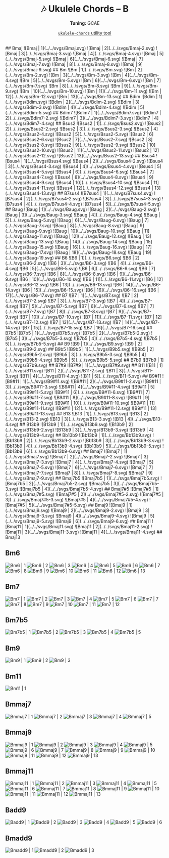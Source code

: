 <div align="center">
	<h1>🎶 Ukulele Chords – B</h1>
	<p>
		<strong>Tuning:</strong> GCAE
	</p>
	<p>
    <a href="https://github.com/capevace/ukulele-chords"><code>ukulele-chords</code> utility tool</a>
	</p>
</div>
<br>
## Bmaj
![Bmaj | 1](../../svgs/Bmaj.svg) ![Bmaj | 2](../../svgs/Bmaj-2.svg) ![Bmaj | 3](../../svgs/Bmaj-3.svg) ![Bmaj | 4](../../svgs/Bmaj-4.svg) ![Bmaj | 5](../../svgs/Bmaj-5.svg) ![Bmaj | 6](../../svgs/Bmaj-6.svg) ![Bmaj | 7](../../svgs/Bmaj-7.svg) ![Bmaj | 8](../../svgs/Bmaj-8.svg) ![Bmaj | 9](../../svgs/Bmaj-9.svg) 
## Bm
![Bm | 1](../../svgs/Bm.svg) ![Bm | 2](../../svgs/Bm-2.svg) ![Bm | 3](../../svgs/Bm-3.svg) ![Bm | 4](../../svgs/Bm-4.svg) ![Bm | 5](../../svgs/Bm-5.svg) ![Bm | 6](../../svgs/Bm-6.svg) ![Bm | 7](../../svgs/Bm-7.svg) ![Bm | 8](../../svgs/Bm-8.svg) ![Bm | 9](../../svgs/Bm-9.svg) ![Bm | 10](../../svgs/Bm-10.svg) ![Bm | 11](../../svgs/Bm-11.svg) ![Bm | 12](../../svgs/Bm-12.svg) ![Bm | 13](../../svgs/Bm-13.svg) 
## Bdim
![Bdim | 1](../../svgs/Bdim.svg) ![Bdim | 2](../../svgs/Bdim-2.svg) ![Bdim | 3](../../svgs/Bdim-3.svg) ![Bdim | 4](../../svgs/Bdim-4.svg) ![Bdim | 5](../../svgs/Bdim-5.svg) 
## Bdim7
![Bdim7 | 1](../../svgs/Bdim7.svg) ![Bdim7 | 2](../../svgs/Bdim7-2.svg) ![Bdim7 | 3](../../svgs/Bdim7-3.svg) ![Bdim7 | 4](../../svgs/Bdim7-4.svg) 
## Bsus2
![Bsus2 | 1](../../svgs/Bsus2.svg) ![Bsus2 | 2](../../svgs/Bsus2-2.svg) ![Bsus2 | 3](../../svgs/Bsus2-3.svg) ![Bsus2 | 4](../../svgs/Bsus2-4.svg) ![Bsus2 | 5](../../svgs/Bsus2-5.svg) ![Bsus2 | 6](../../svgs/Bsus2-6.svg) ![Bsus2 | 7](../../svgs/Bsus2-7.svg) ![Bsus2 | 8](../../svgs/Bsus2-8.svg) ![Bsus2 | 9](../../svgs/Bsus2-9.svg) ![Bsus2 | 10](../../svgs/Bsus2-10.svg) ![Bsus2 | 11](../../svgs/Bsus2-11.svg) ![Bsus2 | 12](../../svgs/Bsus2-12.svg) ![Bsus2 | 13](../../svgs/Bsus2-13.svg) 
## Bsus4
![Bsus4 | 1](../../svgs/Bsus4.svg) ![Bsus4 | 2](../../svgs/Bsus4-2.svg) ![Bsus4 | 3](../../svgs/Bsus4-3.svg) ![Bsus4 | 4](../../svgs/Bsus4-4.svg) ![Bsus4 | 5](../../svgs/Bsus4-5.svg) ![Bsus4 | 6](../../svgs/Bsus4-6.svg) ![Bsus4 | 7](../../svgs/Bsus4-7.svg) ![Bsus4 | 8](../../svgs/Bsus4-8.svg) ![Bsus4 | 9](../../svgs/Bsus4-9.svg) ![Bsus4 | 10](../../svgs/Bsus4-10.svg) ![Bsus4 | 11](../../svgs/Bsus4-11.svg) ![Bsus4 | 12](../../svgs/Bsus4-12.svg) ![Bsus4 | 13](../../svgs/Bsus4-13.svg) 
## B7sus4
![B7sus4 | 1](../../svgs/B7sus4.svg) ![B7sus4 | 2](../../svgs/B7sus4-2.svg) ![B7sus4 | 3](../../svgs/B7sus4-3.svg) ![B7sus4 | 4](../../svgs/B7sus4-4.svg) ![B7sus4 | 5](../../svgs/B7sus4-5.svg) 
## Baug
![Baug | 1](../../svgs/Baug.svg) ![Baug | 2](../../svgs/Baug-2.svg) ![Baug | 3](../../svgs/Baug-3.svg) ![Baug | 4](../../svgs/Baug-4.svg) ![Baug | 5](../../svgs/Baug-5.svg) ![Baug | 6](../../svgs/Baug-6.svg) ![Baug | 7](../../svgs/Baug-7.svg) ![Baug | 8](../../svgs/Baug-8.svg) ![Baug | 9](../../svgs/Baug-9.svg) ![Baug | 10](../../svgs/Baug-10.svg) ![Baug | 11](../../svgs/Baug-11.svg) ![Baug | 12](../../svgs/Baug-12.svg) ![Baug | 13](../../svgs/Baug-13.svg) ![Baug | 14](../../svgs/Baug-14.svg) ![Baug | 15](../../svgs/Baug-15.svg) ![Baug | 16](../../svgs/Baug-16.svg) ![Baug | 17](../../svgs/Baug-17.svg) ![Baug | 18](../../svgs/Baug-18.svg) ![Baug | 19](../../svgs/Baug-19.svg) 
## B6
![B6 | 1](../../svgs/B6.svg) ![B6 | 2](../../svgs/B6-2.svg) ![B6 | 3](../../svgs/B6-3.svg) ![B6 | 4](../../svgs/B6-4.svg) ![B6 | 5](../../svgs/B6-5.svg) ![B6 | 6](../../svgs/B6-6.svg) ![B6 | 7](../../svgs/B6-7.svg) ![B6 | 8](../../svgs/B6-8.svg) ![B6 | 9](../../svgs/B6-9.svg) ![B6 | 10](../../svgs/B6-10.svg) ![B6 | 11](../../svgs/B6-11.svg) ![B6 | 12](../../svgs/B6-12.svg) ![B6 | 13](../../svgs/B6-13.svg) ![B6 | 14](../../svgs/B6-14.svg) ![B6 | 15](../../svgs/B6-15.svg) ![B6 | 16](../../svgs/B6-16.svg) ![B6 | 17](../../svgs/B6-17.svg) 
## B7
![B7 | 1](../../svgs/B7.svg) ![B7 | 2](../../svgs/B7-2.svg) ![B7 | 3](../../svgs/B7-3.svg) ![B7 | 4](../../svgs/B7-4.svg) ![B7 | 5](../../svgs/B7-5.svg) ![B7 | 6](../../svgs/B7-6.svg) ![B7 | 7](../../svgs/B7-7.svg) ![B7 | 8](../../svgs/B7-8.svg) ![B7 | 9](../../svgs/B7-9.svg) ![B7 | 10](../../svgs/B7-10.svg) ![B7 | 11](../../svgs/B7-11.svg) ![B7 | 12](../../svgs/B7-12.svg) ![B7 | 13](../../svgs/B7-13.svg) ![B7 | 14](../../svgs/B7-14.svg) ![B7 | 15](../../svgs/B7-15.svg) ![B7 | 16](../../svgs/B7-16.svg) 
## B7b5
![B7b5 | 1](../../svgs/B7b5.svg) ![B7b5 | 2](../../svgs/B7b5-2.svg) ![B7b5 | 3](../../svgs/B7b5-3.svg) ![B7b5 | 4](../../svgs/B7b5-4.svg) ![B7b5 | 5](../../svgs/B7b5-5.svg) 
## B9
![B9 | 1](../../svgs/B9.svg) ![B9 | 2](../../svgs/B9-2.svg) 
## B9b5
![B9b5 | 1](../../svgs/B9b5.svg) ![B9b5 | 2](../../svgs/B9b5-2.svg) ![B9b5 | 3](../../svgs/B9b5-3.svg) ![B9b5 | 4](../../svgs/B9b5-4.svg) ![B9b5 | 5](../../svgs/B9b5-5.svg) 
## B7b9
![B7b9 | 1](../../svgs/B7b9.svg) 
## B7#9
![B7#9 | 1](../../svgs/B7#9.svg) 
## B11
![B11 | 1](../../svgs/B11.svg) ![B11 | 2](../../svgs/B11-2.svg) ![B11 | 3](../../svgs/B11-3.svg) ![B11 | 4](../../svgs/B11-4.svg) ![B11 | 5](../../svgs/B11-5.svg) 
## B9#11
![B9#11 | 1](../../svgs/B9#11.svg) ![B9#11 | 2](../../svgs/B9#11-2.svg) ![B9#11 | 3](../../svgs/B9#11-3.svg) ![B9#11 | 4](../../svgs/B9#11-4.svg) ![B9#11 | 5](../../svgs/B9#11-5.svg) ![B9#11 | 6](../../svgs/B9#11-6.svg) ![B9#11 | 7](../../svgs/B9#11-7.svg) ![B9#11 | 8](../../svgs/B9#11-8.svg) ![B9#11 | 9](../../svgs/B9#11-9.svg) ![B9#11 | 10](../../svgs/B9#11-10.svg) ![B9#11 | 11](../../svgs/B9#11-11.svg) ![B9#11 | 12](../../svgs/B9#11-12.svg) ![B9#11 | 13](../../svgs/B9#11-13.svg) 
## B13
![B13 | 1](../../svgs/B13.svg) ![B13 | 2](../../svgs/B13-2.svg) ![B13 | 3](../../svgs/B13-3.svg) ![B13 | 4](../../svgs/B13-4.svg) 
## B13b9
![B13b9 | 1](../../svgs/B13b9.svg) ![B13b9 | 2](../../svgs/B13b9-2.svg) ![B13b9 | 3](../../svgs/B13b9-3.svg) ![B13b9 | 4](../../svgs/B13b9-4.svg) 
## Bb13b9
![Bb13b9 | 1](../../svgs/Bb13b9.svg) ![Bb13b9 | 2](../../svgs/Bb13b9-2.svg) ![Bb13b9 | 3](../../svgs/Bb13b9-3.svg) ![Bb13b9 | 4](../../svgs/Bb13b9-4.svg) ![Bb13b9 | 5](../../svgs/Bb13b9-5.svg) ![Bb13b9 | 6](../../svgs/Bb13b9-6.svg) 
## Bmaj7
![Bmaj7 | 1](../../svgs/Bmaj7.svg) ![Bmaj7 | 2](../../svgs/Bmaj7-2.svg) ![Bmaj7 | 3](../../svgs/Bmaj7-3.svg) ![Bmaj7 | 4](../../svgs/Bmaj7-4.svg) ![Bmaj7 | 5](../../svgs/Bmaj7-5.svg) ![Bmaj7 | 6](../../svgs/Bmaj7-6.svg) ![Bmaj7 | 7](../../svgs/Bmaj7-7.svg) ![Bmaj7 | 8](../../svgs/Bmaj7-8.svg) ![Bmaj7 | 9](../../svgs/Bmaj7-9.svg) 
## Bmaj7b5
![Bmaj7b5 | 1](../../svgs/Bmaj7b5.svg) ![Bmaj7b5 | 2](../../svgs/Bmaj7b5-2.svg) ![Bmaj7b5 | 3](../../svgs/Bmaj7b5-3.svg) ![Bmaj7b5 | 4](../../svgs/Bmaj7b5-4.svg) 
## Bmaj7#5
![Bmaj7#5 | 1](../../svgs/Bmaj7#5.svg) ![Bmaj7#5 | 2](../../svgs/Bmaj7#5-2.svg) ![Bmaj7#5 | 3](../../svgs/Bmaj7#5-3.svg) ![Bmaj7#5 | 4](../../svgs/Bmaj7#5-4.svg) ![Bmaj7#5 | 5](../../svgs/Bmaj7#5-5.svg) 
## Bmaj9
![Bmaj9 | 1](../../svgs/Bmaj9.svg) ![Bmaj9 | 2](../../svgs/Bmaj9-2.svg) ![Bmaj9 | 3](../../svgs/Bmaj9-3.svg) ![Bmaj9 | 4](../../svgs/Bmaj9-4.svg) ![Bmaj9 | 5](../../svgs/Bmaj9-5.svg) ![Bmaj9 | 6](../../svgs/Bmaj9-6.svg) 
## Bmaj11
![Bmaj11 | 1](../../svgs/Bmaj11.svg) ![Bmaj11 | 2](../../svgs/Bmaj11-2.svg) ![Bmaj11 | 3](../../svgs/Bmaj11-3.svg) ![Bmaj11 | 4](../../svgs/Bmaj11-4.svg) 
## Bmaj13

## Bm6
![Bm6 | 1](../../svgs/Bm6.svg) ![Bm6 | 2](../../svgs/Bm6-2.svg) ![Bm6 | 3](../../svgs/Bm6-3.svg) ![Bm6 | 4](../../svgs/Bm6-4.svg) ![Bm6 | 5](../../svgs/Bm6-5.svg) ![Bm6 | 6](../../svgs/Bm6-6.svg) ![Bm6 | 7](../../svgs/Bm6-7.svg) ![Bm6 | 8](../../svgs/Bm6-8.svg) ![Bm6 | 9](../../svgs/Bm6-9.svg) ![Bm6 | 10](../../svgs/Bm6-10.svg) ![Bm6 | 11](../../svgs/Bm6-11.svg) ![Bm6 | 12](../../svgs/Bm6-12.svg) ![Bm6 | 13](../../svgs/Bm6-13.svg) 
## Bm7
![Bm7 | 1](../../svgs/Bm7.svg) ![Bm7 | 2](../../svgs/Bm7-2.svg) ![Bm7 | 3](../../svgs/Bm7-3.svg) ![Bm7 | 4](../../svgs/Bm7-4.svg) ![Bm7 | 5](../../svgs/Bm7-5.svg) ![Bm7 | 6](../../svgs/Bm7-6.svg) ![Bm7 | 7](../../svgs/Bm7-7.svg) ![Bm7 | 8](../../svgs/Bm7-8.svg) ![Bm7 | 9](../../svgs/Bm7-9.svg) ![Bm7 | 10](../../svgs/Bm7-10.svg) ![Bm7 | 11](../../svgs/Bm7-11.svg) ![Bm7 | 12](../../svgs/Bm7-12.svg) 
## Bm7b5
![Bm7b5 | 1](../../svgs/Bm7b5.svg) ![Bm7b5 | 2](../../svgs/Bm7b5-2.svg) ![Bm7b5 | 3](../../svgs/Bm7b5-3.svg) ![Bm7b5 | 4](../../svgs/Bm7b5-4.svg) ![Bm7b5 | 5](../../svgs/Bm7b5-5.svg) 
## Bm9
![Bm9 | 1](../../svgs/Bm9.svg) ![Bm9 | 2](../../svgs/Bm9-2.svg) ![Bm9 | 3](../../svgs/Bm9-3.svg) 
## Bm11
![Bm11 | 1](../../svgs/Bm11.svg) 
## Bmmaj7
![Bmmaj7 | 1](../../svgs/Bmmaj7.svg) ![Bmmaj7 | 2](../../svgs/Bmmaj7-2.svg) ![Bmmaj7 | 3](../../svgs/Bmmaj7-3.svg) ![Bmmaj7 | 4](../../svgs/Bmmaj7-4.svg) ![Bmmaj7 | 5](../../svgs/Bmmaj7-5.svg) 
## Bmmaj9
![Bmmaj9 | 1](../../svgs/Bmmaj9.svg) ![Bmmaj9 | 2](../../svgs/Bmmaj9-2.svg) ![Bmmaj9 | 3](../../svgs/Bmmaj9-3.svg) ![Bmmaj9 | 4](../../svgs/Bmmaj9-4.svg) ![Bmmaj9 | 5](../../svgs/Bmmaj9-5.svg) ![Bmmaj9 | 6](../../svgs/Bmmaj9-6.svg) ![Bmmaj9 | 7](../../svgs/Bmmaj9-7.svg) ![Bmmaj9 | 8](../../svgs/Bmmaj9-8.svg) ![Bmmaj9 | 9](../../svgs/Bmmaj9-9.svg) ![Bmmaj9 | 10](../../svgs/Bmmaj9-10.svg) ![Bmmaj9 | 11](../../svgs/Bmmaj9-11.svg) ![Bmmaj9 | 12](../../svgs/Bmmaj9-12.svg) ![Bmmaj9 | 13](../../svgs/Bmmaj9-13.svg) 
## Bmmaj11
![Bmmaj11 | 1](../../svgs/Bmmaj11.svg) ![Bmmaj11 | 2](../../svgs/Bmmaj11-2.svg) ![Bmmaj11 | 3](../../svgs/Bmmaj11-3.svg) ![Bmmaj11 | 4](../../svgs/Bmmaj11-4.svg) ![Bmmaj11 | 5](../../svgs/Bmmaj11-5.svg) ![Bmmaj11 | 6](../../svgs/Bmmaj11-6.svg) ![Bmmaj11 | 7](../../svgs/Bmmaj11-7.svg) ![Bmmaj11 | 8](../../svgs/Bmmaj11-8.svg) ![Bmmaj11 | 9](../../svgs/Bmmaj11-9.svg) ![Bmmaj11 | 10](../../svgs/Bmmaj11-10.svg) ![Bmmaj11 | 11](../../svgs/Bmmaj11-11.svg) ![Bmmaj11 | 12](../../svgs/Bmmaj11-12.svg) ![Bmmaj11 | 13](../../svgs/Bmmaj11-13.svg) 
## Badd9
![Badd9 | 1](../../svgs/Badd9.svg) ![Badd9 | 2](../../svgs/Badd9-2.svg) ![Badd9 | 3](../../svgs/Badd9-3.svg) ![Badd9 | 4](../../svgs/Badd9-4.svg) ![Badd9 | 5](../../svgs/Badd9-5.svg) ![Badd9 | 6](../../svgs/Badd9-6.svg) 
## Bmadd9
![Bmadd9 | 1](../../svgs/Bmadd9.svg) ![Bmadd9 | 2](../../svgs/Bmadd9-2.svg) ![Bmadd9 | 3](../../svgs/Bmadd9-3.svg) 
